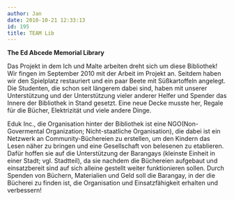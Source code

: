 ```yaml
---
author: Jan
date: 2010-10-21 12:33:13
id: 195
title: TEAM Lib
---
```


**The Ed Abcede Memorial Library**

Das Projekt in dem Ich und Malte arbeiten dreht sich um diese Bibliothek! Wir fingen im September 2010 mit der Arbeit im Projekt an. Seitdem haben wir den Spielplatz restauriert und ein paar Beete mit Süßkartoffeln angelegt. Die Studenten, die schon seit längerem dabei sind, haben mit unserer Unterstützung und der Unterstützung vieler anderer Helfer und Spender das Innere der Bibliothek in Stand gesetzt. Eine neue Decke musste her, Regale für die Bücher, Elektrizität und viele andere Dinge.

Eduk Inc., die Organisation hinter der Bibliothek ist eine NGO(Non-Govermental Organization; Nicht-staatliche Organisation), die dabei ist ein Netzwerk an Community-Büchereien zu erstellen, um den Kindern das Lesen näher zu bringen und eine Gesellschaft von belesenen zu etablieren. Dafür hoffen sie auf die Unterstützung der Barangays (kleinste Einheit in einer Stadt; vgl. Stadtteil), da sie nachdem die Büchereien aufgebaut und einsatzbereit sind auf sich alleine gestellt weiter funktionieren sollen. Durch Spenden von Büchern, Materialien und Geld soll die Barangay, in der die Bücherei zu finden ist, die Organisation und Einsatzfähigkeit erhalten und verbessern!
